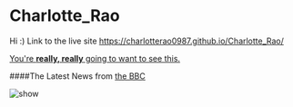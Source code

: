 # Charlotte_Rao
Hi :)
Link to the live site https://charlotterao0987.github.io/Charlotte_Rao/

[You're **really, really** going to want to see this.](www.dailykitten.com)

####The Latest News from [the BBC](www.bbc.com/news)

![show](https://www.google.com/url?sa=i&source=images&cd=&ved=2ahUKEwjJjbTGpLnlAhWGiOAKHShKD1IQjRx6BAgBEAQ&url=https%3A%2F%2Fwww.gofundme.com%2Ff%2Fcmu-school-of-dramas-2018-showcase&psig=AOvVaw2RQ-kvLpnxx6nwmkzYr98f&ust=1572157302609945)
